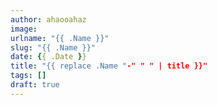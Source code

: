 ```yaml
---
author: ahaooahaz
image:
urlname: "{{ .Name }}"
slug: "{{ .Name }}"
date: {{ .Date }}
title: "{{ replace .Name "-" " " | title }}"
tags: []
draft: true
---
```

